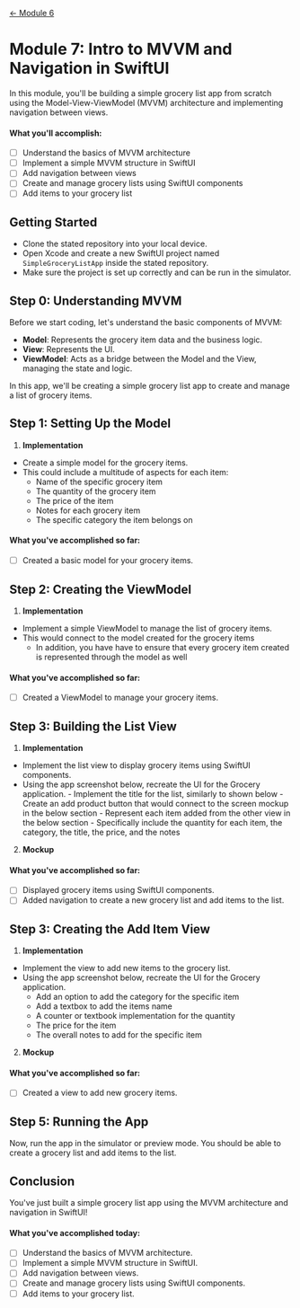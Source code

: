 [← Module 6](https://github.com/gtiosclub/bootcamp-module-6)

# Module 7: Intro to MVVM and Navigation in SwiftUI

In this module, you'll be building a simple grocery list app from scratch using the Model-View-ViewModel (MVVM) architecture and implementing navigation between views.

#### What you'll accomplish:

- [ ] Understand the basics of MVVM architecture
- [ ] Implement a simple MVVM structure in SwiftUI
- [ ] Add navigation between views
- [ ] Create and manage grocery lists using SwiftUI components
- [ ] Add items to your grocery list

## Getting Started
- Clone the stated repository into your local device.
- Open Xcode and create a new SwiftUI project named `SimpleGroceryListApp` inside the stated repository.
- Make sure the project is set up correctly and can be run in the simulator.

## Step 0: Understanding MVVM

Before we start coding, let's understand the basic components of MVVM:
- **Model**: Represents the grocery item data and the business logic.
- **View**: Represents the UI.
- **ViewModel**: Acts as a bridge between the Model and the View, managing the state and logic.

In this app, we'll be creating a simple grocery list app to create and manage a list of grocery items.

## Step 1: Setting Up the Model

1. **Implementation**
 
 - Create a simple model for the grocery items.
 - This could include a multitude of aspects for each item:
     - Name of the specific grocery item
     - The quantity of the grocery item
     - The price of the item
     - Notes for each grocery item
     - The specific category the item belongs on

#### What you've accomplished so far:

- [ ] Created a basic model for your grocery items.

## Step 2: Creating the ViewModel

1. **Implementation**
   
- Implement a simple ViewModel to manage the list of grocery items.
- This would connect to the model created for the grocery items
   - In addition, you have have to ensure that every grocery item created is represented through the model as well

#### What you've accomplished so far:

- [ ] Created a ViewModel to manage your grocery items.

## Step 3: Building the List View


1. **Implementation**

- Implement the list view to display grocery items using SwiftUI components.
- Using the app screenshot below, recreate the UI for the Grocery application.
        - Implement the title for the list, similarly to shown below
        - Create an add product button that would connect to the screen mockup in the below section
        - Represent each item added from the other view in the below section
          - Specifically include the quantity for each item, the category, the title, the price, and the notes

  
2. **Mockup**

#### What you've accomplished so far:

- [ ] Displayed grocery items using SwiftUI components.
- [ ] Added navigation to create a new grocery list and add items to the list.

## Step 3: Creating the Add Item View

1. **Implementation**

  - Implement the view to add new items to the grocery list.
  - Using the app screenshot below, recreate the UI for the Grocery application.
      - Add an option to add the category for the specific item
      - Add a textbox to add the items name
      - A counter or textbook implementation for the quantity
      - The price for the item
      - The overall notes to add for the specific item

2. **Mockup**

#### What you've accomplished so far:

- [ ] Created a view to add new grocery items.

## Step 5: Running the App

Now, run the app in the simulator or preview mode. You should be able to create a grocery list and add items to the list.

## Conclusion

You've just built a simple grocery list app using the MVVM architecture and navigation in SwiftUI!

#### What you've accomplished today:

- [ ] Understand the basics of MVVM architecture.
- [ ] Implement a simple MVVM structure in SwiftUI.
- [ ] Add navigation between views.
- [ ] Create and manage grocery lists using SwiftUI components.
- [ ] Add items to your grocery list.
